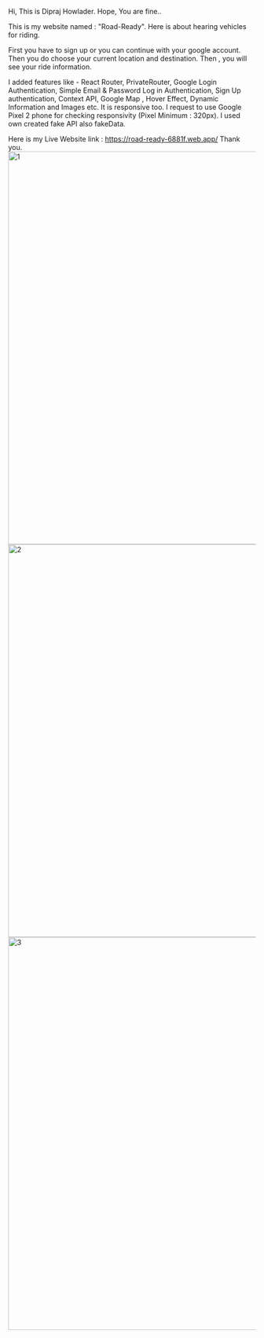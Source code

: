 Hi, This is Dipraj Howlader. Hope, You are fine..

This is my website named : "Road-Ready". Here is about hearing vehicles for riding.

First you have to sign up or you can continue with your google account. Then you do choose your current location and destination. Then , you will see your ride information.

I added features like - React Router, PrivateRouter, Google Login Authentication, Simple Email & Password Log in Authentication, Sign Up authentication, Context API, Google Map , Hover Effect, Dynamic Information and Images etc. It is responsive too. I request to use Google Pixel 2 phone for checking responsivity (Pixel Minimum : 320px). I used own created fake API also fakeData.

Here is my Live Website link : https://road-ready-6881f.web.app/
Thank you.
<img width="800" alt="1" src="https://user-images.githubusercontent.com/60684016/116662762-00f40200-a9b8-11eb-94c2-b00a30603d79.png">
<img width="800" alt="2" src="https://user-images.githubusercontent.com/60684016/116662763-018c9880-a9b8-11eb-9ffe-02164c918986.png">
<img width="800" alt="3" src="https://user-images.githubusercontent.com/60684016/116662767-02bdc580-a9b8-11eb-8fb2-ea3a9bac466e.png">
